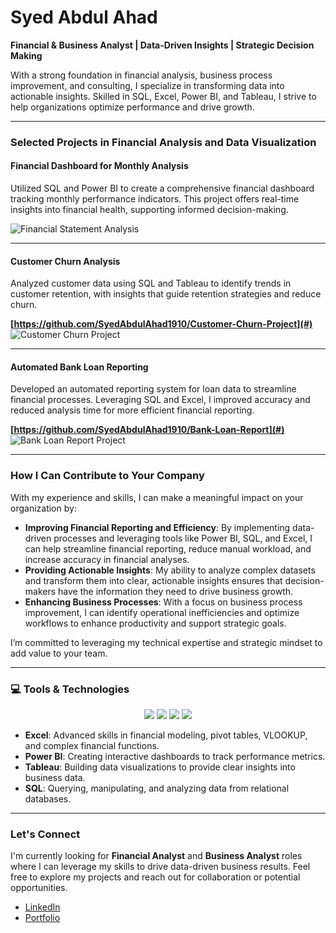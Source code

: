 # Syed Abdul Ahad

**Financial & Business Analyst | Data-Driven Insights | Strategic Decision Making**

With a strong foundation in financial analysis, business process improvement, and consulting, I specialize in transforming data into actionable insights. Skilled in SQL, Excel, Power BI, and Tableau, I strive to help organizations optimize performance and drive growth.

---

### Selected Projects in Financial Analysis and Data Visualization

#### Financial Dashboard for Monthly Analysis
Utilized SQL and Power BI to create a comprehensive financial dashboard tracking monthly performance indicators. This project offers real-time insights into financial health, supporting informed decision-making.
 
<img src="https://hebbkx1anhila5yf.public.blob.vercel-storage.com/Financial_analysis_project.jpg.png-C7sBsngR4Y4k3oeiXcRzMMKX2mDdUl.png" alt="Financial Statement Analysis">

---

#### Customer Churn Analysis
Analyzed customer data using SQL and Tableau to identify trends in customer retention, with insights that guide retention strategies and reduce churn.

**[https://github.com/SyedAbdulAhad1910/Customer-Churn-Project](#)**  
<img src="https://hebbkx1anhila5yf.public.blob.vercel-storage.com/Customer_churn.jpg.png-lOlNaHpqmuOqbOogoyFy6zmNP3iYeh.png" alt="Customer Churn Project">

---

#### Automated Bank Loan Reporting
Developed an automated reporting system for loan data to streamline financial processes. Leveraging SQL and Excel, I improved accuracy and reduced analysis time for more efficient financial reporting.

**[https://github.com/SyedAbdulAhad1910/Bank-Loan-Report](#)**  
<img src="https://hebbkx1anhila5yf.public.blob.vercel-storage.com/bank_loan_project.jpg.png-apULay0gtefeEBpVgmZ3K15ck2RsD0.png" alt="Bank Loan Report Project">

---

### How I Can Contribute to Your Company

With my experience and skills, I can make a meaningful impact on your organization by:
- **Improving Financial Reporting and Efficiency**: By implementing data-driven processes and leveraging tools like Power BI, SQL, and Excel, I can help streamline financial reporting, reduce manual workload, and increase accuracy in financial analyses.
- **Providing Actionable Insights**: My ability to analyze complex datasets and transform them into clear, actionable insights ensures that decision-makers have the information they need to drive business growth.
- **Enhancing Business Processes**: With a focus on business process improvement, I can identify operational inefficiencies and optimize workflows to enhance productivity and support strategic goals.

I’m committed to leveraging my technical expertise and strategic mindset to add value to your team.

---

### 💻 **Tools & Technologies**  
<div align="center">
  <img src="https://img.icons8.com/color/48/000000/microsoft-excel-2019.png"/>  
  <img src="https://img.icons8.com/color/48/000000/power-bi.png"/>
  <img src="https://img.icons8.com/color/48/000000/tableau-software.png"/>
  <img src="https://img.icons8.com/color/48/000000/sql.png"/>
</div>

- **Excel**: Advanced skills in financial modeling, pivot tables, VLOOKUP, and complex financial functions.
- **Power BI**: Creating interactive dashboards to track performance metrics.
- **Tableau**: Building data visualizations to provide clear insights into business data.
- **SQL**: Querying, manipulating, and analyzing data from relational databases.

---

### Let's Connect

I'm currently looking for **Financial Analyst** and **Business Analyst** roles where I can leverage my skills to drive data-driven business results. Feel free to explore my projects and reach out for collaboration or potential opportunities.

- [LinkedIn](https://www.linkedin.com/in/syed-abdul-ahad19)
- [Portfolio](https://syedabdulahad1910.github.io)
